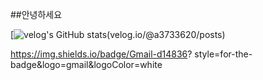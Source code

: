 ##안녕하세요

[![velog's GitHub stats](https://velog.readme-stats.vercel.app/api?a3733620)(velog.io/@a3733620/posts)

https://img.shields.io/badge/Gmail-d14836?
style=for-the-badge&logo=gmail&logoColor=white
